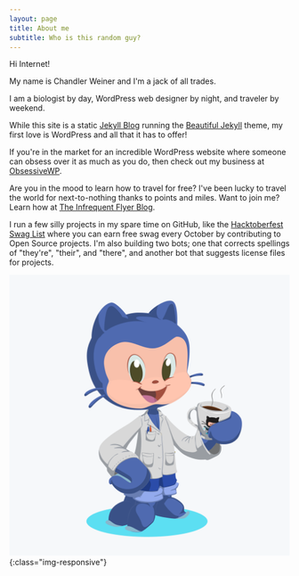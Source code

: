 ```yaml
---
layout: page
title: About me
subtitle: Who is this random guy?
---
```


Hi Internet!

My name is Chandler Weiner and I'm a jack of all trades. 

I am a biologist by day, WordPress web designer by night, and traveler by weekend. 

While this site is a static [Jekyll Blog](https://jekyllrb.com/) running the [Beautiful Jekyll](https://github.com/daattali/beautiful-jekyll) theme, my first love is WordPress and all that it has to offer!

If you're in the market for an incredible WordPress website where someone can obsess over it as much as you do, then check out my business at [ObsessiveWP](https://obsessivewp.com).

Are you in the mood to learn how to travel for free? I've been lucky to travel the world for next-to-nothing thanks to points and miles. Want to join me? Learn how at [The Infrequent Flyer Blog](https://www.infrequentflyer.blog/).

I run a few silly projects in my spare time on GitHub, like the [Hacktoberfest Swag List](https://hacktoberfestswaglist.com/) where you can earn free swag every October by contributing to Open Source projects. I'm also building two bots; one that corrects spellings of "they're", "their", and "there", and another bot that suggests license files for projects.

![octocat](/img/octocat.png){:class="img-responsive"}